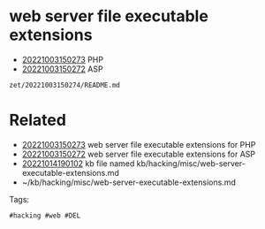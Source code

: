 # web server file executable extensions

- [20221003150273](/zet/20221003150273/README.md) PHP
- [20221003150272](/zet/20221003150272/README.md) ASP

` zet/20221003150274/README.md `

# Related

- [20221003150273](/zet/20221003150273/README.md) web server file executable extensions for PHP
- [20221003150272](/zet/20221003150272/README.md) web server file executable extensions for ASP
- [20221014190102](/zet/20221014190102/README.md) kb file named kb/hacking/misc/web-server-executable-extensions.md
- ~/kb/hacking/misc/web-server-executable-extensions.md

Tags:

    #hacking #web #DEL
